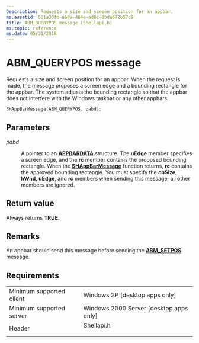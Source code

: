 ```yaml
---
Description: Requests a size and screen position for an appbar.
ms.assetid: 061a30fb-a68a-464e-ad8c-0bda672b57d9
title: ABM_QUERYPOS message (Shellapi.h)
ms.topic: reference
ms.date: 05/31/2018
---
```


# ABM\_QUERYPOS message

Requests a size and screen position for an appbar. When the request is made, the message proposes a screen edge and a bounding rectangle for the appbar. The system adjusts the bounding rectangle so that the appbar does not interfere with the Windows taskbar or any other appbars.


```C++
SHAppBarMessage(ABM_QUERYPOS, pabd); 
```



## Parameters

<dl> <dt>

*pabd* 
</dt> <dd>

A pointer to an [**APPBARDATA**](/windows/desktop/api/Shellapi/ns-shellapi-appbardata) structure. The **uEdge** member specifies a screen edge, and the **rc** member contains the proposed bounding rectangle. When the [**SHAppBarMessage**](/windows/desktop/api/Shellapi/nf-shellapi-shappbarmessage) function returns, **rc** contains the approved bounding rectangle. You must specify the **cbSize**, **hWnd**, **uEdge**, and **rc** members when sending this message; all other members are ignored.

</dd> </dl>

## Return value

Always returns **TRUE**.

## Remarks

An appbar should send this message before sending the [**ABM\_SETPOS**](abm-setpos.md) message.

## Requirements



|                                     |                                                                                       |
|-------------------------------------|---------------------------------------------------------------------------------------|
| Minimum supported client<br/> | Windows XP \[desktop apps only\]<br/>                                           |
| Minimum supported server<br/> | Windows 2000 Server \[desktop apps only\]<br/>                                  |
| Header<br/>                   | <dl> <dt>Shellapi.h</dt> </dl> |



 

 




